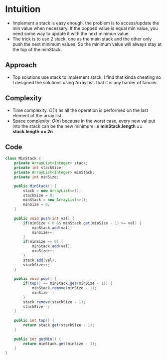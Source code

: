 # Intuition

- Implement a stack is easy enough, the problem is to access/update the min value when necessary. If the popped value is equal min value, you need some way to update it with the next minimun value.
- The trick is to use 2 stack, one as the main stack and the other only push the next minimum values. So the minimum value will always stay at the top of the minStack.

## Approach

- Top solutions use stack to implement stack, I find that kinda cheating so I designed the solutions using ArrayList. that it is any harder of fancier.

## Complexity

- Time complexity: $O(1)$ as all the operation is performed on the last element of the array list
- Space complexity: $O(n)$ because in the worst case, every new val put into the stack can be the new minimum i.e **minStack.length == stack.length == 2n**

## Code

```java
class MinStack {
    private ArrayList<Integer> stack;
    private int stackSize;
    private ArrayList<Integer> minStack;
    private int minSize;

    public MinStack() {
        stack = new ArrayList<>();
        stackSize = 0;
        minStack = new ArrayList<>();
        minSize = 0;
    }
    
    public void push(int val) {
        if(minSize > 0 && minStack.get(minSize - 1) >= val) {
            minStack.add(val);
            minSize++;
        }
        if(minSize == 0) {
            minStack.add(val);
            minSize++;
        }
        stack.add(val);
        stackSize++;
    }
    
    public void pop() {
        if(top() == minStack.get(minSize - 1)) {
            minStack.remove(minSize - 1);
            minSize--;
        }
        stack.remove(stackSize - 1);
        stackSize--;
    }
    
    public int top() {
        return stack.get(stackSize - 1);
    }
    
    public int getMin() {
        return minStack.get(minSize - 1);
    }
}
```
